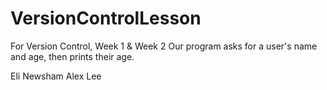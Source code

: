 # VersionControlLesson
For Version Control, Week 1 &amp; Week 2
Our program asks for a user's name and age, then prints their age.

Eli Newsham
Alex Lee
